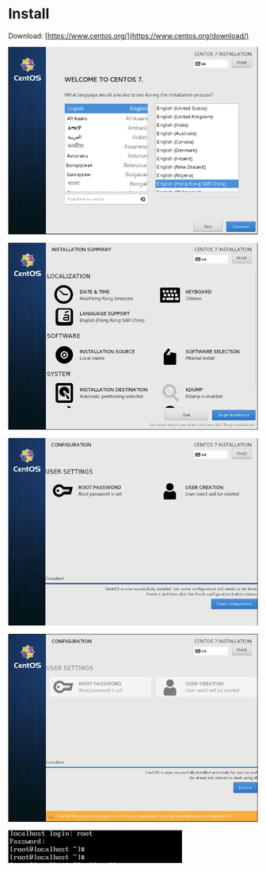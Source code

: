 # Install

Download: [https://www.centos.org/](https://www.centos.org/download/)

![](../../../.gitbook/assets/image%20%2811%29.png)

![](../../../.gitbook/assets/image%20%2848%29.png)

![](../../../.gitbook/assets/image%20%2820%29.png)

![](../../../.gitbook/assets/image%20%2846%29.png)

![](../../../.gitbook/assets/image%20%2866%29.png)







